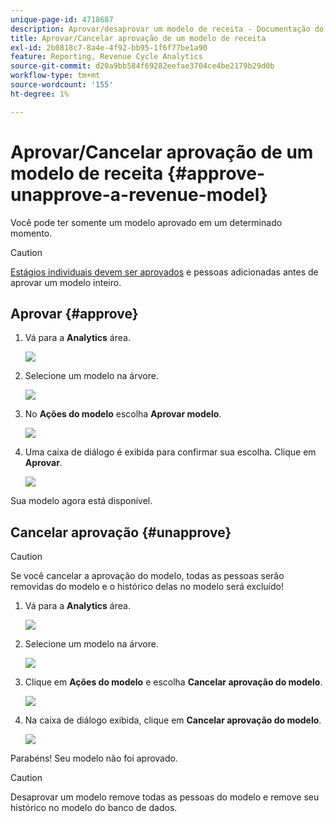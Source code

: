 ```yaml
---
unique-page-id: 4718687
description: Aprovar/desaprovar um modelo de receita - Documentação do Marketo - Documentação do produto
title: Aprovar/Cancelar aprovação de um modelo de receita
exl-id: 2b0818c7-8a4e-4f92-bb95-1f6f77be1a90
feature: Reporting, Revenue Cycle Analytics
source-git-commit: d20a9bb584f69282eefae3704ce4be2179b29d0b
workflow-type: tm+mt
source-wordcount: '155'
ht-degree: 1%

---
```


# Aprovar/Cancelar aprovação de um modelo de receita {#approve-unapprove-a-revenue-model}

Você pode ter somente um modelo aprovado em um determinado momento.

>[!CAUTION]
>
>[Estágios individuais devem ser aprovados](/help/marketo/product-docs/reporting/revenue-cycle-analytics/revenue-cycle-models/approving-stages-and-assigning-leads-to-a-revenue-model.md) e pessoas adicionadas antes de aprovar um modelo inteiro.

## Aprovar {#approve}

1. Vá para a **Analytics** área.

   ![](assets/image2017-3-28-8-3a9-3a16.png)

1. Selecione um modelo na árvore.

   ![](assets/image2015-4-28-13-3a25-3a17.png)

1. No **Ações do modelo** escolha **Aprovar modelo**.

   ![](assets/image2015-4-28-14-3a6-3a3.png)

1. Uma caixa de diálogo é exibida para confirmar sua escolha. Clique em **Aprovar**.

   ![](assets/image2015-4-28-14-3a6-3a49.png)

Sua modelo agora está disponível.

## Cancelar aprovação {#unapprove}

>[!CAUTION]
>
>Se você cancelar a aprovação do modelo, todas as pessoas serão removidas do modelo e o histórico delas no modelo será excluído!

1. Vá para a **Analytics** área.

   ![](assets/image2017-3-28-8-3a9-3a30.png)

1. Selecione um modelo na árvore.

   ![](assets/image2015-4-28-13-3a25-3a17.png)

1. Clique em **Ações do modelo** e escolha **Cancelar aprovação do modelo**.

   ![](assets/image2015-4-28-13-3a28-3a0.png)

1. Na caixa de diálogo exibida, clique em **Cancelar aprovação do modelo**.

   ![](assets/image2017-3-28-8-3a21-3a9.png)

Parabéns! Seu modelo não foi aprovado.

>[!CAUTION]
>
>Desaprovar um modelo remove todas as pessoas do modelo e remove seu histórico no modelo do banco de dados.
